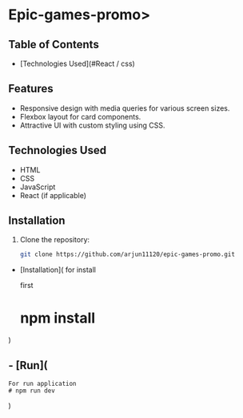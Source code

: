 # Epic-games-promo>

## Table of Contents

- [Technologies Used](#React / css)
## Features

- Responsive design with media queries for various screen sizes.
- Flexbox layout for card components.
- Attractive UI with custom styling using CSS.

## Technologies Used

- HTML
- CSS
- JavaScript
- React (if applicable)

## Installation

1. Clone the repository:

   ```bash
   git clone https://github.com/arjun11120/epic-games-promo.git


- [Installation](
    for install 

    first 
    # npm install

)
## - [Run](
    For run application
    # npm run dev
)
